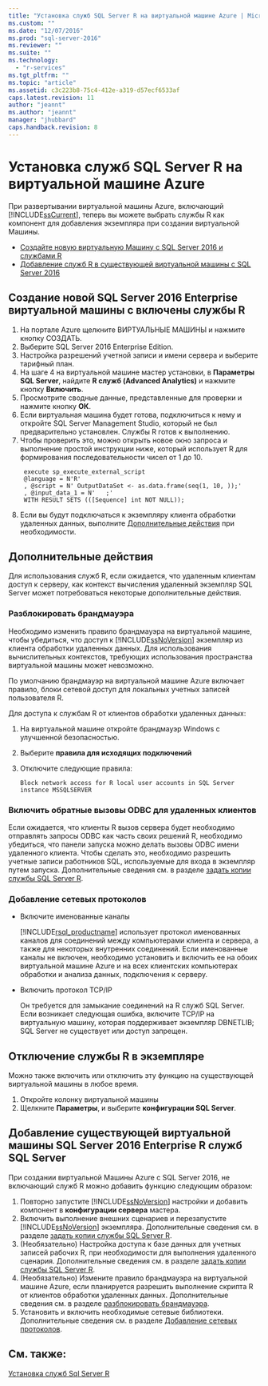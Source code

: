 ```yaml
---
title: "Установка служб SQL Server R на виртуальной машине Azure | Microsoft Docs"
ms.custom: ""
ms.date: "12/07/2016"
ms.prod: "sql-server-2016"
ms.reviewer: ""
ms.suite: ""
ms.technology: 
  - "r-services"
ms.tgt_pltfrm: ""
ms.topic: "article"
ms.assetid: c3c223b8-75c4-412e-a319-d57ecf6533af
caps.latest.revision: 11
author: "jeannt"
ms.author: "jeannt"
manager: "jhubbard"
caps.handback.revision: 8
---
```

# Установка служб SQL Server R на виртуальной машине Azure
 
При развертывании виртуальной машины Azure, включающий [!INCLUDE[ssCurrent](../../includes/sscurrent-md.md)], теперь вы можете выбрать службы R как компонент для добавления экземпляра при создании виртуальной Машины. 



+ [Создайте новую виртуальную Машину с SQL Server 2016 и службами R](#new)
+ [Добавление служб R в существующей виртуальной машины с SQL Server 2016](#existing)

## <a name="a-namenewacreate-a-new-sql-server-2016-enterprise-virtual-machine-with-r-services-enabled"></a><a name="new"></a>Создание новой SQL Server 2016 Enterprise виртуальной машины с включены службы R

1. На портале Azure щелкните ВИРТУАЛЬНЫЕ МАШИНЫ и нажмите кнопку СОЗДАТЬ.
2. Выберите SQL Server 2016 Enterprise Edition.
3. Настройка разрешений учетной записи и имени сервера и выберите тарифный план.
4. На шаге 4 на виртуальной машине мастер установки, в **Параметры SQL Server**, найдите **R служб (Advanced Analytics)** и нажмите кнопку **Включить**.
5. Просмотрите сводные данные, представленные для проверки и нажмите кнопку **ОК**.
6. Если виртуальная машина будет готова, подключиться к нему и откройте SQL Server Management Studio, который не был предварительно установлен. Службы R готов к выполнению. 
7. Чтобы проверить это, можно открыть новое окно запроса и выполнение простой инструкции ниже, который использует R для формирования последовательности чисел от 1 до 10.
   ```
    execute sp_execute_external_script
    @language = N'R'
    , @script = N' OutputDataSet <- as.data.frame(seq(1, 10, ));'
    , @input_data_1 = N'   ;'
    WITH RESULT SETS (([Sequence] int NOT NULL));
   ```
6. Если вы будут подключаться к экземпляру клиента обработки удаленных данных, выполните [Дополнительные действия](#additional-steps) при необходимости.


## <a name="additional-steps"></a>Дополнительные действия  

Для использования служб R, если ожидается, что удаленным клиентам доступ к серверу, как контекст вычисления удаленный экземпляр SQL Server может потребоваться некоторые дополнительные действия.

### <a name="a-namefirewallaunblock-the-firewall"></a><a name="firewall"></a>Разблокировать брандмауэра  
  
Необходимо изменить правило брандмауэра на виртуальной машине, чтобы убедиться, что доступ к [!INCLUDE[ssNoVersion](../../includes/ssnoversion-md.md)] экземпляр из клиента обработки удаленных данных.  Для использования вычислительных контекстов, требующих использования пространства виртуальной машины может невозможно. 

По умолчанию брандмауэр на виртуальной машине Azure включает правило, блоки сетевой доступ для локальных учетных записей пользователя R.  
  
Для доступа к службам R от клиентов обработки удаленных данных:
1. На виртуальной машине откройте брандмауэр Windows с улучшенной безопасностью.
2. Выберите **правила для исходящих подключений**
3. Отключите следующие правила:  
  
     `Block network access for R local user accounts in SQL Server instance MSSQLSERVER`  
  
### <a name="enable-odbc-callbacks-for-remote-clients"></a>Включить обратные вызовы ODBC для удаленных клиентов

Если ожидается, что клиенты R вызов сервера будет необходимо отправлять запросы ODBC как часть своих решений R, необходимо убедиться, что панели запуска можно делать вызовы ODBC имени удаленного клиента. Чтобы сделать это, необходимо разрешить учетные записи работников SQL, используемые для входа в экземпляр путем запуска.
Дополнительные сведения см. в разделе [задать копии службы SQL Server R](../../advanced-analytics/r-services/set-up-sql-server-r-services-in-database.md). 

### <a name="a-namenetworkaadd-network-protocols"></a><a name="network"></a>Добавление сетевых протоколов  
  
+ Включите именованные каналы
  
  [!INCLUDE[rsql_productname](../../includes/rsql-productname-md.md)] использует протокол именованных каналов для соединений между компьютерами клиента и сервера, а также для некоторых внутренних соединений. Если именованные каналы не включен, необходимо установить и включить ее на обоих виртуальной машине Azure и на всех клиентских компьютерах обработки и анализа данных, подключения к серверу.  
  
+ Включить протокол TCP/IP

  Он требуется для замыкание соединений на R служб SQL Server. Если возникает следующая ошибка, включите TCP/IP на виртуальную машину, которая поддерживает экземпляр DBNETLIB; SQL Server не существует или доступ запрещен.

## <a name="how-to-disable-r-services-on-an-instance"></a>Отключение службы R в экземпляре

Можно также включить или отключить эту функцию на существующей виртуальной машины в любое время. 

1. Откройте колонку виртуальной машины
2. Щелкните **Параметры**, и выберите **конфигурации SQL Server**.


## <a name="a-nameexistingaadd-sql-server-r-services-to-an-existing-sql-server-2016-enterprise-virtual-machine"></a><a name="existing"></a>Добавление существующей виртуальной машины SQL Server 2016 Enterprise R служб SQL Server

При создании виртуальной Машины Azure с SQL Server 2016, не включающий служб R можно добавить функцию следующим образом:

1. Повторно запустите [!INCLUDE[ssNoVersion](../../includes/ssnoversion-md.md)] настройки и добавить компонент в **конфигурации сервера** мастера.
2. Включить выполнение внешних сценариев и перезапустите [!INCLUDE[ssNoVersion](../../includes/ssnoversion-md.md)] экземпляра. Дополнительные сведения см. в разделе [задать копии службы SQL Server R](../../advanced-analytics/r-services/set-up-sql-server-r-services-in-database.md).
3. (Необязательно) Настройка доступа к базе данных для учетных записей рабочих R, при необходимости для выполнения удаленного сценария.
   Дополнительные сведения см. в разделе [задать копии службы SQL Server R](../../advanced-analytics/r-services/set-up-sql-server-r-services-in-database.md). 
3. (Необязательно) Измените правило брандмауэра на виртуальной машине Azure, если планируется разрешить выполнение скрипта R от клиентов обработки удаленных данных. Дополнительные сведения см. в разделе [разблокировать брандмауэра](#firewall).
4. Установить и включить необходимые сетевые библиотеки. Дополнительные сведения см. в разделе [Добавление сетевых протоколов](#network).

## <a name="see-also"></a>См. также:
[Установка служб Sql Server R](../../advanced-analytics/r-services/set-up-sql-server-r-services-in-database.md)